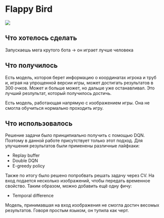 # Flappy Bird

![](https://github.com/AmpiroMax/FlappyBirdSOLO/blob/master/assets/2023-05-23%2015-17-21.gif)

## Что хотелось сделать

Запускаешь мега крутого бота -> он играет лучше человека

## Что получилось

Есть модель, котороя берет информацию о координатах игрока и труб и, играя на упрощенной версии игры, может достигать результатов в 300 очков. Может и больше может, но дальше уже останавливал. Это лучший резлультат, который получилось достичь.

Есть модель, работающая напрямую с изображением игры. Она не смогла обучиться нормально проходить игру.

## Что использовалось

Решение задачи было принципиально получить с помощью DQN. Поэтому в данной работе присутствует только этот подход. Для улучшения результатов были применены различные лайфхаки:

- Replay buffer
- Double DQN
- E-greedy policy

Также по итогу было решено попробвать решать задачу через CV. На вход подается несколько изображений, чтобы передать временное свойство. Таким образом, можно добавить ещё одну фичу:

- Temporal difference

Модель, принимавшая на вход изображения не смогла достич весомых результатов. Говоря простым языком, он тупила как черт.
